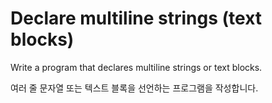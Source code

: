 # Declare multiline strings (text blocks)

Write a program that declares multiline strings or text blocks.

여러 줄 문자열 또는 텍스트 블록을 선언하는 프로그램을 작성합니다.
